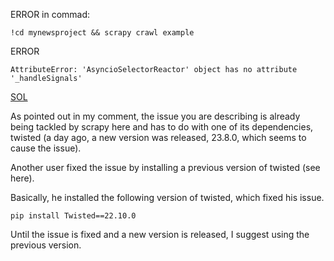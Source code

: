 ERROR in commad:
```
!cd mynewsproject && scrapy crawl example
```
ERROR
```
AttributeError: 'AsyncioSelectorReactor' object has no attribute '_handleSignals'
```
[SOL](https://stackoverflow.com/questions/77002835/im-learning-python-web-scraping-it-shows-attributeerror-when-i-scrapy-crawl-a)



As pointed out in my comment, the issue you are describing is already being tackled by scrapy here and has to do with one of its dependencies, twisted (a day ago, a new version was released, 23.8.0, which seems to cause the issue).

Another user fixed the issue by installing a previous version of twisted (see here).

Basically, he installed the following version of twisted, which fixed his issue.
```
pip install Twisted==22.10.0
```
Until the issue is fixed and a new version is released, I suggest using the previous version.


